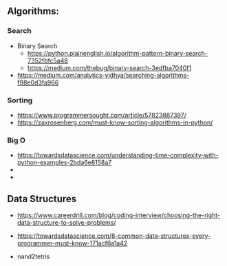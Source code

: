 ## Algorithms:

### Search
- Binary Search
    - https://python.plainenglish.io/algorithm-pattern-binary-search-7352fbfc5a48
    - https://medium.com/thebug/binary-search-3edfba7040f1
- https://medium.com/analytics-vidhya/searching-algorithms-f98e0d3fa966

### Sorting
- https://www.programmersought.com/article/57823887397/
- https://zaxrosenberg.com/must-know-sorting-algorithms-in-python/

### Big O
- https://towardsdatascience.com/understanding-time-complexity-with-python-examples-2bda6e8158a7
-
- 


## Data Structures
- https://www.careerdrill.com/blog/coding-interview/choosing-the-right-data-structure-to-solve-problems/
- https://towardsdatascience.com/8-common-data-structures-every-programmer-must-know-171acf6a1a42



- nand2tetris
